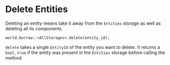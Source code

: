 # Delete Entities

Deleting an entity means take it away from the `Entities` storage as well as deleting all its components.

```rust, noplaypen
world.borrow::<AllStorages>.delete(entity_id);
```

`delete` takes a single `EntityId` of the entity you want to delete. It returns a `bool`, `true` if the entity was present in the `Entities` storage before calling the method.
